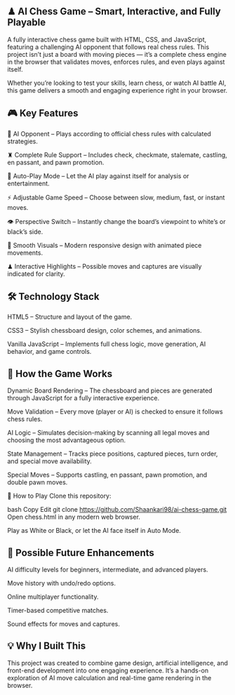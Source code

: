 ## ♟ AI Chess Game – Smart, Interactive, and Fully Playable
A fully interactive chess game built with HTML, CSS, and JavaScript, featuring a challenging AI opponent that follows real chess rules.
This project isn’t just a board with moving pieces — it’s a complete chess engine in the browser that validates moves, enforces rules, and even plays against itself.

Whether you’re looking to test your skills, learn chess, or watch AI battle AI, this game delivers a smooth and engaging experience right in your browser.

## 🎮 Key Features
🧠 AI Opponent – Plays according to official chess rules with calculated strategies.

♜ Complete Rule Support – Includes check, checkmate, stalemate, castling, en passant, and pawn promotion.

🤖 Auto-Play Mode – Let the AI play against itself for analysis or entertainment.

⚡ Adjustable Game Speed – Choose between slow, medium, fast, or instant moves.

👁 Perspective Switch – Instantly change the board’s viewpoint to white’s or black’s side.

🎨 Smooth Visuals – Modern responsive design with animated piece movements.

♟ Interactive Highlights – Possible moves and captures are visually indicated for clarity.

## 🛠 Technology Stack
HTML5 – Structure and layout of the game.

CSS3 – Stylish chessboard design, color schemes, and animations.

Vanilla JavaScript – Implements full chess logic, move generation, AI behavior, and game controls.

## 📌 How the Game Works
Dynamic Board Rendering – The chessboard and pieces are generated through JavaScript for a fully interactive experience.

Move Validation – Every move (player or AI) is checked to ensure it follows chess rules.

AI Logic – Simulates decision-making by scanning all legal moves and choosing the most advantageous option.

State Management – Tracks piece positions, captured pieces, turn order, and special move availability.

Special Moves – Supports castling, en passant, pawn promotion, and double pawn moves.

🚀 How to Play
Clone this repository:

bash
Copy
Edit
git clone https://github.com/Shaankari98/ai-chess-game.git
Open chess.html in any modern web browser.

Play as White or Black, or let the AI face itself in Auto Mode.

## 🎯 Possible Future Enhancements
AI difficulty levels for beginners, intermediate, and advanced players.

Move history with undo/redo options.

Online multiplayer functionality.

Timer-based competitive matches.

Sound effects for moves and captures.

## 💡 Why I Built This
This project was created to combine game design, artificial intelligence, and front-end development into one engaging experience. It’s a hands-on exploration of AI move calculation and real-time game rendering in the browser.


